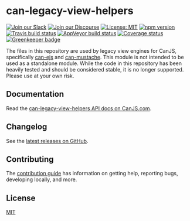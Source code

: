 # can-legacy-view-helpers

[![Join our Slack](https://img.shields.io/badge/slack-join%20chat-611f69.svg)](https://www.bitovi.com/community/slack?utm_source=badge&utm_medium=badge&utm_campaign=pr-badge&utm_content=badge)
[![Join our Discourse](https://img.shields.io/discourse/https/forums.bitovi.com/posts.svg)](https://forums.bitovi.com/?utm_source=badge&utm_medium=badge&utm_campaign=pr-badge&utm_content=badge)
[![License: MIT](https://img.shields.io/badge/license-MIT-blue.svg)](https://github.com/canjs/can-legacy-view-helpers/blob/master/LICENSE.md)
[![npm version](https://badge.fury.io/js/can-legacy-view-helpers.svg)](https://www.npmjs.com/package/can-legacy-view-helpers)
[![Travis build status](https://travis-ci.org/canjs/can-legacy-view-helpers.svg?branch=master)](https://travis-ci.org/canjs/can-legacy-view-helpers)
[![AppVeyor build status](https://ci.appveyor.com/api/projects/status/github/canjs/can-legacy-view-helpers?branch=master&svg=true)](https://ci.appveyor.com/project/matthewp/can-legacy-view-helpers)
[![Coverage status](https://coveralls.io/repos/github/canjs/can-legacy-view-helpers/badge.svg?branch=master)](https://coveralls.io/github/canjs/can-legacy-view-helpers?branch=master)
[![Greenkeeper badge](https://badges.greenkeeper.io/canjs/can-legacy-view-helpers.svg)](https://greenkeeper.io/)

The files in this repository are used by legacy view engines for CanJS, specifically [can-ejs](https://canjs.com/doc/can-ejs.html) and [can-mustache](https://github.com/canjs/can-mustache). This module is not intended to be used as a standalone module. While the code in this repository has been heavily tested and should be considered stable, it is no longer supported. Please use at your own risk.

## Documentation

Read the [can-legacy-view-helpers API docs on CanJS.com](https://canjs.com/doc/can-legacy-view-helpers.html).

## Changelog

See the [latest releases on GitHub](https://github.com/canjs/can-legacy-view-helpers/releases).

## Contributing

The [contribution guide](https://github.com/canjs/can-legacy-view-helpers/blob/master/CONTRIBUTING.md) has information on getting help, reporting bugs, developing locally, and more.

## License

[MIT](https://github.com/canjs/can-legacy-view-helpers/blob/master/LICENSE.md)

